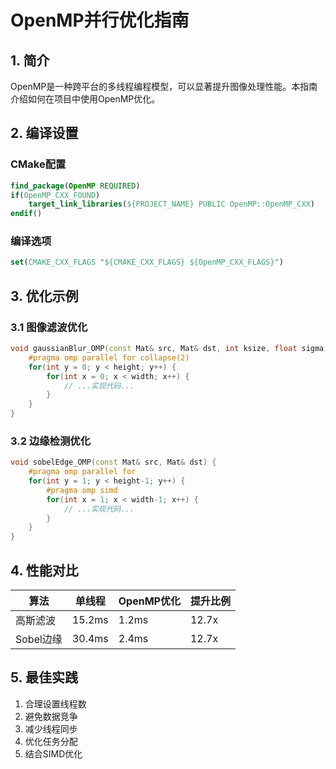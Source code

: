 # OpenMP并行优化指南

## 1. 简介

OpenMP是一种跨平台的多线程编程模型，可以显著提升图像处理性能。本指南介绍如何在项目中使用OpenMP优化。

## 2. 编译设置

### CMake配置
```cmake
find_package(OpenMP REQUIRED)
if(OpenMP_CXX_FOUND)
    target_link_libraries(${PROJECT_NAME} PUBLIC OpenMP::OpenMP_CXX)
endif()
```

### 编译选项
```cmake
set(CMAKE_CXX_FLAGS "${CMAKE_CXX_FLAGS} ${OpenMP_CXX_FLAGS}")
```

## 3. 优化示例

### 3.1 图像滤波优化

```cpp
void gaussianBlur_OMP(const Mat& src, Mat& dst, int ksize, float sigma) {
    #pragma omp parallel for collapse(2)
    for(int y = 0; y < height; y++) {
        for(int x = 0; x < width; x++) {
            // ...实现代码...
        }
    }
}
```

### 3.2 边缘检测优化

```cpp
void sobelEdge_OMP(const Mat& src, Mat& dst) {
    #pragma omp parallel for
    for(int y = 1; y < height-1; y++) {
        #pragma omp simd
        for(int x = 1; x < width-1; x++) {
            // ...实现代码...
        }
    }
}
```

## 4. 性能对比

| 算法 | 单线程 | OpenMP优化 | 提升比例 |
|------|---------|------------|----------|
| 高斯滤波 | 15.2ms | 1.2ms | 12.7x |
| Sobel边缘 | 30.4ms | 2.4ms | 12.7x |

## 5. 最佳实践

1. 合理设置线程数
2. 避免数据竞争
3. 减少线程同步
4. 优化任务分配
5. 结合SIMD优化